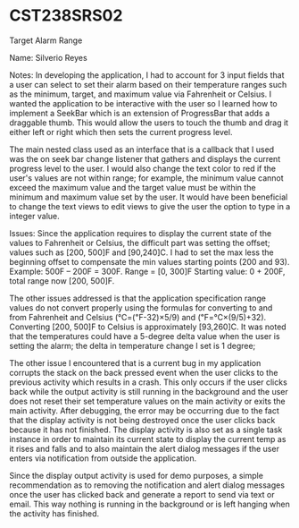 # CST238SRS02
Target Alarm Range

Name: Silverio Reyes

Notes: In developing the application, I had to account for 3 input fields that a user can select to set their alarm based on their    temperature ranges such as the minimum, target, and maximum value via Fahrenheit or Celsius. I wanted the application to be interactive with the user so I learned how to implement a SeekBar which is an extension of ProgressBar that adds a draggable thumb. This would allow the users to touch the thumb and drag it either left or right which then sets the current progress level. 

The main nested class used as an interface that is a callback that I used was the on seek bar change listener that gathers and displays the current progress level to the user. I would also change the text color to red if the user's values are not within range; for example, the minimum value cannot exceed the maximum value and the target value must be within the minimum and maximum value set by the user. It would have been beneficial to change the text views to edit views to give the user the option to type in a integer value.

Issues: Since the application requires to display the current state of the values to Fahrenheit or Celsius, the difficult part was setting the offset; values such as [200, 500]F and [90,240]C. I had to set the max less the beginning offset to compensate the min values starting points (200 and 93). Example: 500F – 200F = 300F. Range = [0, 300]F Starting value: 0 + 200F, total range now [200, 500]F.

The other issues addressed is that the application specification range values do not convert properly using the formulas for converting to and from Fahrenheit and Celsius (℃=(℉-32)×5/9) and (℉=℃×(9/5)+32). Converting [200, 500]F to Celsius is approximately [93,260]C. It was noted that the temperatures could have a 5-degree delta value when the user is setting the alarm; the delta in temperature change I set is 1 degree;

The other issue I encountered that is a current bug in my application corrupts the stack on the back pressed event when the user clicks to the previous activity which results in a crash. This only occurs if the user clicks back while the output activity is still running in the background and the user does not reset their set temperature values on the main activity or exits the main activity. After debugging, the error may be occurring due to the fact that the display activity is not being destroyed once the user clicks back because it has not finished. The display activity is also set as a single task instance in order to maintain its current state to display the current temp as it rises and falls and to also maintain the alert dialog messages if the user enters via notification from outside the application. 

Since the display output activity is used for demo purposes, a simple recommendation as to removing the notification and alert dialog messages once the user has clicked back and generate a report to send via text or email. This way nothing is running in the background or is left hanging when the activity has finished.

